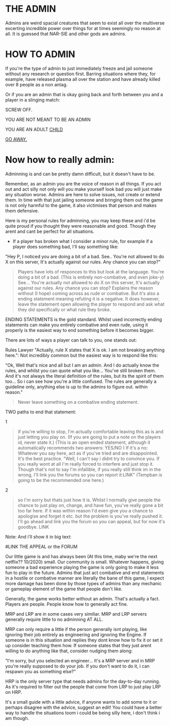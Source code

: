 # THE ADMIN

Admins are weird spacial creatures that seem to exist all over the multiverse excerting incredible power over things for at times seemingly no reason at all.
It is guessed that NAR-SIE and other gods are admins.

# HOW TO ADMIN

If you're the type of admin to just immediately freeze and jail someone without any research or question first.
Barring situations where they, for example, have released plasma all over the station and have already killed over 8 people as a non antag.

Or if you are an admin that is okay going back and forth between you and a player in a slinging match:

SCREW OFF.

YOU ARE NOT MEANT TO BE AN ADMIN

YOU ARE AN ADULT [CHILD](https://www.youtube.com/watch?v=CXArovLJ60A)

[GO AWAY.](https://www.youtube.com/watch?v=7pZ7Kj00wJ4)

# Now how to really admin:

Adminning is and can be pretty damn difficult, but it doesn't have to be.

Remember, as an admin you are the voice of reason in all things. If you act out and act silly not only will you make yourself look bad you will just make any situation worse.
Admins are here to solve issues, not create or extend them. 
In time with that just jailing someone and bringing them out the game is not only harmful to the game, it also victimises that person and makes them defensive.



Here is my personal rules for adminning, you may keep these and i'd be quite proud if you thought they were reasonable and good. 
Though they arent and cant be perfect for all situations.

- If a player has broken what I consider a minor rule, for example if a player does something bad, I'll say something like:

"Hey P, I noticed you are doing a bit of a bad. See.. You're not allowed to do X on this server, It's actually against our rules. Any chance you can stop?"

> Players have lots of responces to this but look at the language.
You're doing a bit of a bad. (This is entirely non-combative, and even joke-y)
See... You're actually not allowed to do X on this server, It's actually against our rules. Any chance you can stop?
Explains the reason without (I hope) coming across as rude or combative. But it's also a ending statement meaning refuting it is a negative.
It does however, leave the statement open allowing the player to respond and ask what they did specifically or what rule they broke.

ENDING STATEMENTS is the gold standard.
Whilst used incorrectly ending statements can make you entirely combative and even rude, using it properly is the easiest way to end something before it becomes bigger.



There are lots of ways a player can talk to you, one stands out:

Rules Lawyer "Actually, rule X states that X is ok. I am not breaking anything here.":
Not incredibly common but the easiest way is to respond like this:

"Ok, Well that's nice and all but I am an admin. 
And I do actually know the rules, and whilst you can quote what you like...
You've still broken them. 
And it's not always the literal definition of the rules, but its the spirit of them too... So i can see how you're a little confused.
The rules are generally a guideline only, anything else is up to the admins to figure out. within reason."

> Never leave something on a combative ending statement.

TWO paths to end that statement:

1

>if you're willing to stop, I'm actually comfortable leaving this as is and just letting you play on.
(If you are going to put a note on the players id, never state it.)
(This is an open ended statement, although it automatically recommends two answers: YES/NO )
If it's a no:
Whatever you say here, act as if you've tried and are disappointed. It's the best practice.
"Well, I can't say i didnt try to convince you. If you really wont at all I'm really forced to interfere and just stop it.
Though that's not to say I'm infallible, if you really still think im in the wrong, I'll link you the forums so you can report it:LINK"
(Tempban is going to be the recommended one here.)

2

>so I'm sorry but thats just how it is. Whilst I normally give people the chance to just play on, change, and have fun,
you've really gone a bit too far here. If it was within reason I'd even give you a chance to apologise and forget it etc.
but the problem is you've really pushed it. I'll go ahead and link you the forum so you can appeal, but for now it's goodbye.
LINK

Note: And i'll show it in big text:

#LINK THE APPEAL or the FORUM

Our little game is and has always been (At this time, maby we're the next netflix?? 10/2020) small. Our community is small. Whatever happens,
giving someone a bad experience playing the game is only going to make it less fun to play in the future.
Admins that just act combative and end statements in a hostile or combative manner are literally the bane of this game, I expect more damage has been done
by those types of admins than any mechanic or gameplay element of the game that people don't like.

Generally, the game works better without an admin. That's actually a fact. Players are people. People know how to generally act fine.

MRP and LRP are in some cases very similiar. MRP and LRP servers generally require little to no adminning AT ALL.

MRP can only require a little if the person generally isnt playing, like ignoring their job entirely as engineering and ignoring the Engine.
If someone is in this situation and replies they dont know how to fix it or set it up consider teaching them how.
If someone states that they just arent willing to do anything like that, consider nudging them along:

"I'm sorry, but you selected an engineer... It's a MRP server and in MRP you're really supposed to do your job. If you don't want to do it, i can respawn you as something else?"

HRP is the only server type that needs admins for the day-to-day running. As it's required to filter out the people that come from LRP to just play LRP on HRP.

It's a small guide with a little advice, if anyone wants to add some to it or perhaps disagree with the advice, suggest an edit! 
You could have a better way to handle the situations toom i could be being silly here, i don't think i am though.
